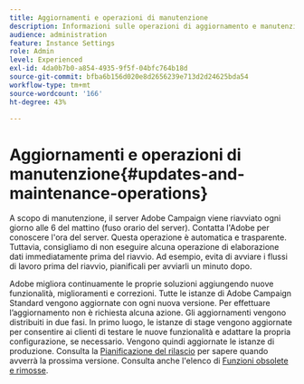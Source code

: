 ```yaml
---
title: Aggiornamenti e operazioni di manutenzione
description: Informazioni sulle operazioni di aggiornamento e manutenzione per il server Adobe Campaign.
audience: administration
feature: Instance Settings
role: Admin
level: Experienced
exl-id: 4da0b7b0-a854-4935-9f5f-04bfc764b18d
source-git-commit: bfba6b156d020e8d2656239e713d2d24625bda54
workflow-type: tm+mt
source-wordcount: '166'
ht-degree: 43%

---
```


# Aggiornamenti e operazioni di manutenzione{#updates-and-maintenance-operations}

A scopo di manutenzione, il server Adobe Campaign viene riavviato ogni giorno alle 6 del mattino (fuso orario del server). Contatta l&#39;Adobe per conoscere l&#39;ora del server. Questa operazione è automatica e trasparente. Tuttavia, consigliamo di non eseguire alcuna operazione di elaborazione dati immediatamente prima del riavvio. Ad esempio, evita di avviare i flussi di lavoro prima del riavvio, pianificali per avviarli un minuto dopo.

Adobe migliora continuamente le proprie soluzioni aggiungendo nuove funzionalità, miglioramenti e correzioni. Tutte le istanze di Adobe Campaign Standard vengono aggiornate con ogni nuova versione. Per effettuare l’aggiornamento non è richiesta alcuna azione. Gli aggiornamenti vengono distribuiti in due fasi. In primo luogo, le istanze di stage vengono aggiornate per consentire ai clienti di testare le nuove funzionalità e adattare la propria configurazione, se necessario. Vengono quindi aggiornate le istanze di produzione. Consulta la [Pianificazione del rilascio](https://helpx.adobe.com/it/campaign/kb/acs-release-planning.html) per sapere quando avverrà la prossima versione. Consulta anche l&#39;elenco di [Funzioni obsolete e rimosse](../../rn/using/deprecated-features.md).
